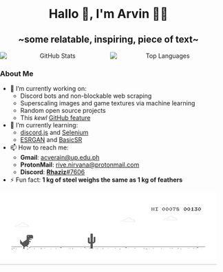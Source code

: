 <head>
<style>
body {
  width: 100%;
  padding: 0;
  border: 0;
  margin: 0;
}
div {
  display: block;
  width: 100%
}
#stats {
  white-space: nowrap;
}
.stats-panel {
  display: inline-block;
  width: 50%;
}
.stats-panel > img {
  display: block;
  margin: 0 auto;
}
</style>
</head>

<h1 align="center">Hallo 👋, I'm Arvin 👨‍💻</h1>
<h2 align="center">~some relatable, inspiring, piece of text~</h2>

<div id="stats" align="center">
  <div class="stats-panel" id="profile">
    <img src="https://github-readme-stats.rivenirvana.vercel.app/api?username=rivenirvana&count_private=true&show_icons=true&theme=tokyonight" alt="GitHub Stats" />
  </div>
  <div class="stats-panel" id="lang">
    <img src="https://github-readme-stats.rivenirvana.vercel.app/api/top-langs?username=rivenirvana&layout=compact&theme=tokyonight" alt="Top Languages" />
  </div>
</div>

<div id="bio">

### About Me

- 🔭 I’m currently working on:
  - Discord bots and non-blockable web scraping
  - Superscaling images and game textures via machine learning
  - Random open source projects
  - This _kewl_ [GitHub feature](https://docs.github.com/en/github/setting-up-and-managing-your-github-profile/managing-your-profile-readme)
- 🌱 I’m currently learning:
  - [discord.js](https://discord.js.org/) and [Selenium](https://www.selenium.dev/)
  - [ESRGAN](https://github.com/xinntao/ESRGAN) and [BasicSR](https://github.com/xinntao/BasicSR)
- 📫 How to reach me:
  - **Gmail**: [acverain@up.edu.ph](mailto:acverain@up.edu.ph)
  - **ProtonMail**: [rive.nirvana@protonmail.com](mailto:rive.nirvana@protonmail.com)
  - **Discord**: [**Rhaziz**#7606](https://discordapp.com/users/524919078473826324)
- ⚡ Fun fact: **1 kg of steel weighs the same as 1 kg of feathers**

</div>

![dino.gif](https://github.com/rivenirvana/rivenirvana/raw/master/img/dino.gif)

<!--
**rivenirvana/rivenirvana** is a ✨ _special_ ✨ repository because its `README.md` (this file) appears on your GitHub profile.

Here are some ideas to get you started:

- 🔭 I’m currently working on ...
- 🌱 I’m currently learning ...
- 👯 I’m looking to collaborate on ...
- 🤔 I’m looking for help with ...
- 💬 Ask me about ...
- 📫 How to reach me: ...
- 😄 Pronouns: ...
- ⚡ Fun fact: ...
-->

